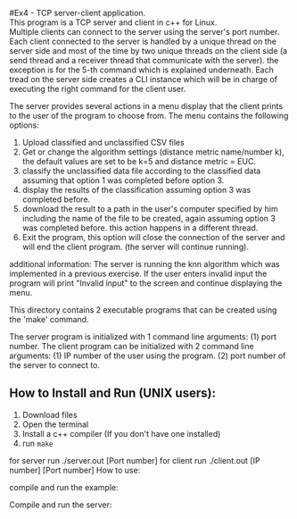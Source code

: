 #Ex4 - TCP server-client application.  
This program is a TCP server and client in c++ for Linux.  
Multiple clients can connect to the server using the server's port number.
Each client connected to the server is handled by a unique thread on the server side and most of the time by two unique threads on the client side (a send thread and a receiver thread that communicate with the server). the exception is for the 5-th command which is explained underneath.
Each tread on the server side creates a CLI instance which will be in charge of executing the right command for the client user.

The server provides several actions in a menu display that the client prints to the user of the program to choose from.
The menu contains the following options:
1. Upload classified and unclassified CSV files
2. Get or change the algorithm settings (distance metric name/number k), the default values are set to be k=5 and distance metric = EUC.
3. classify the unclassified data file according to the classified data assuming that option 1 was completed before option 3.
4. display the results of the classification assuming option 3 was completed before.
5. download the result to a path in the user's computer specified by him including the name of the file to be created,  again assuming option 3 was completed before. this action happens in a different thread.
8. Exit the program, this option will close the connection of the server and will end the client program. (the server will continue running).

additional information:
The server is running the knn algorithm which was implemented in a previous exercise. 
If the user enters invalid input the program will print "Invalid input" to the screen and continue displaying the menu.

This directory contains 2 executable programs that can be created using the 'make' command.

The server program is initialized with 1 command line arguments:
(1) port number.
The client program can be initialized with 2 command line arguments:
(1) IP number of the user using the program.
(2) port number of the server to connect to.


## **How to Install and Run (UNIX users):**
1. Download files
2. Open the terminal
3. Install a c++ compiler (If you don't have one installed)
4. run `make`  

for server run ./server.out [Port number]
for client run ./client.out [IP number] [Port number]
How to use:


compile and run the example:

Compile and run the server:
